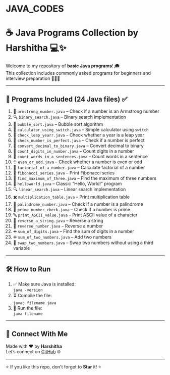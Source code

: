 # JAVA_CODES
# ☕ Java Programs Collection by Harshitha 💻✨

Welcome to my repository of **basic Java programs**! 🎓  
This collection includes commonly asked programs for beginners and interview preparation 💼👩‍💻

---

## 📁 Programs Included (24 Java files) ✅

1. 🔢 `armstrong_number.java` – Check if a number is an Armstrong number  
2. 🔍 `binary_search.java` – Binary search implementation  
3. 🔄 `bubble_sort.java` – Bubble sort algorithm  
4. 🧮 `calculator_using_switch.java` – Simple calculator using `switch`  
5. 📅 `check_leap_yearr.java` – Check whether a year is a leap year  
6. 💯 `check_number_is_perfect.java` – Check if a number is perfect  
7. 🔁 `convert_decimal_to_binary.java` – Convert decimal to binary  
8. 🔢 `count_digits_in_number.java` – Count digits in a number  
9. 📝 `count_words_in_a_sentences.java` – Count words in a sentence  
10. ➗ `even_or_odd.java` – Check whether a number is even or odd  
11. 🧮 `factorial_of_a_number.java` – Calculate factorial of a number  
12. 🔢 `fibonacci_series.java` – Print Fibonacci series  
13. 🥇 `find_maximum_of_three.java` – Find the maximum of three numbers  
14. 👋 `helloworld.java` – Classic “Hello, World!” program  
15. 🔍 `linear_search.java` – Linear search implementation  
16. ✖️ `multiplication_table.java` – Print multiplication table  
17. 🔁 `palindrome_number.java` – Check if a number is a palindrome  
18. 🔎 `prime_number_check.java` – Check if a number is prime  
19. 🔤 `print_ASCII_value.java` – Print ASCII value of a character  
20. 🔄 `reverse_a_string.java` – Reverse a string  
21. 🔁 `reverse_number.java` – Reverse a number  
22. ➕ `sum_of_digits.java` – Find the sum of digits in a number  
23. ➕ `sum_of_two_numbers.java` – Add two numbers  
24. 🔁 `swap_two_numbers.java` – Swap two numbers without using a third variable  

---

## 🛠️ How to Run

1. ✅ Make sure Java is installed:  
   `java -version`
2. ⏳ Compile the file:  
   `javac filename.java`
3. 🚀 Run the file:  
   `java filename`

---

## 🤝 Connect With Me

Made with ❤️ by **Harshitha**  
Let’s connect on [GitHub](https://github.com/HARSHITHA-G-M) 🌐

---

⭐ If you like this repo, don't forget to **Star** it! ⭐  

